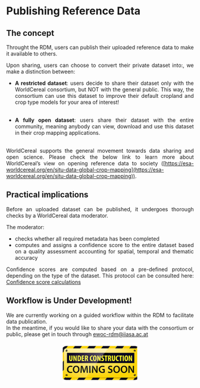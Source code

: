 # Publishing Reference Data

## The concept

<div style="text-align: justify">

Throught the RDM, users can publish their uploaded reference data to make it available to others.<br>

Upon sharing, users can choose to convert their private dataset into:, we make a distinction between:<br>
- **A restricted dataset**: users decide to share their dataset only with the WorldCereal consortium, but NOT with the general public. This way, the consortium can use this dataset to improve their default cropland and crop type models for your area of interest!<br><br>

- **A fully open dataset**: users share their dataset with the entire community, meaning anybody can view, download and use this dataset in their crop mapping applications.<br><br>

WorldCereal supports the general movement towards data sharing and open science. Please check the below link to learn more about WorldCereal’s view on opening reference data to society ([https://esa-worldcereal.org/en/situ-data-global-crop-mapping](https://esa-worldcereal.org/en/situ-data-global-crop-mapping)).

</div>


## Practical implications

<div style="text-align: justify">

Before an uploaded dataset can be published, it undergoes thorough checks by a WorldCereal data moderator.<br>

The moderator:<br>
- checks whether all required metadata has been completed<br>
- computes and assigns a confidence score to the entire dataset based on a quality assessment accounting for spatial, temporal and thematic accuracy<br>

Confidence scores are computed based on a pre-defined protocol, depending on the type of the dataset. This protocol can be consulted here: [Confidence score calculations](https://ewoc-rdm-ui.iiasa.ac.at/details/WorldCereal_ConfidenceScoreCalculations_v1_1.pdf)

</div>

## Workflow is Under Development!

<div style="text-align: justify">

We are currently working on a guided workflow within the RDM to facilitate data publication.<br>
In the meantime, if you would like to share your data with the consortium or public, please get in touch through ewoc-rdm@iiasa.ac.at<br>
</div>

<p align="center">
<img src="../images/under_construction.png" alt="constr" width="200"/>
</p>